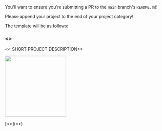 You'll want to ensure you're submitting a PR to the `main` branch's `README.md`!

Please append your project to the end of your project category!

The template will be as follows:

### <<YOUR PROJECT NAME>>
<< SHORT PROJECT DESCRIPTION>>
  
<img src="<< LINK TO AN IMAGE OF YOUR DEMO>>" 
     width="200px"
     height="auto"/>

[<<Description of Link>>](<<LINK TO YOUR PROJECT REPOSITORY>>)
